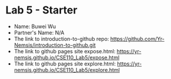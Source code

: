 # Lab 5 - Starter
- Name: Buwei Wu
- Partner's Name: N/A
- The link to introduction-to-github repo: https://github.com/Yr-Nemsis/introduction-to-github.git
- The link to github pages site expose.html: https://yr-nemsis.github.io/CSE110_Lab5/expose.html
- The link to github pages site explore.html: https://yr-nemsis.github.io/CSE110_Lab5/explore.html
